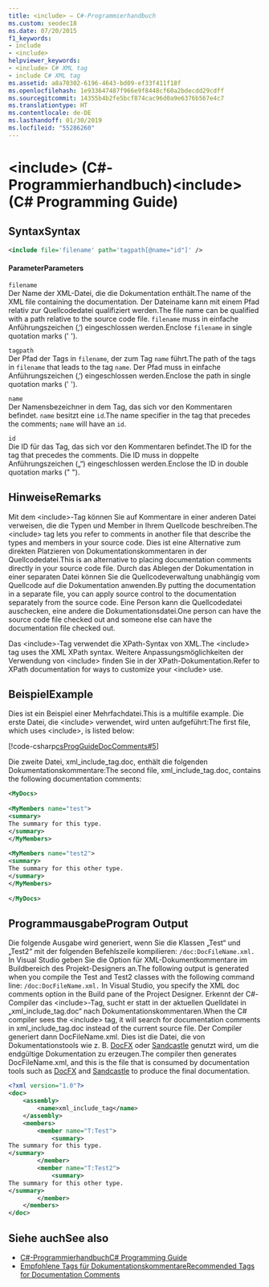 ```yaml
---
title: <include> – C#-Programmierhandbuch
ms.custom: seodec18
ms.date: 07/20/2015
f1_keywords:
- include
- <include>
helpviewer_keywords:
- <include> C# XML tag
- include C# XML tag
ms.assetid: a8a70302-6196-4643-bd09-ef33f411f18f
ms.openlocfilehash: 1e933647487f966e9f8448cf60a2bdecdd29cdff
ms.sourcegitcommit: 14355b4b2fe5bcf874cac96d0a9e6376b567e4c7
ms.translationtype: HT
ms.contentlocale: de-DE
ms.lasthandoff: 01/30/2019
ms.locfileid: "55286260"
---
```

# <a name="include-c-programming-guide"></a><span data-ttu-id="87af6-102">\<include> (C#-Programmierhandbuch)</span><span class="sxs-lookup"><span data-stu-id="87af6-102">\<include> (C# Programming Guide)</span></span>
## <a name="syntax"></a><span data-ttu-id="87af6-103">Syntax</span><span class="sxs-lookup"><span data-stu-id="87af6-103">Syntax</span></span>  
  
```xml  
<include file='filename' path='tagpath[@name="id"]' />  
```  
  
#### <a name="parameters"></a><span data-ttu-id="87af6-104">Parameter</span><span class="sxs-lookup"><span data-stu-id="87af6-104">Parameters</span></span>  
 `filename`  
 <span data-ttu-id="87af6-105">Der Name der XML-Datei, die die Dokumentation enthält.</span><span class="sxs-lookup"><span data-stu-id="87af6-105">The name of the XML file containing the documentation.</span></span> <span data-ttu-id="87af6-106">Der Dateiname kann mit einem Pfad relativ zur Quellcodedatei qualifiziert werden.</span><span class="sxs-lookup"><span data-stu-id="87af6-106">The file name can be qualified with a path relative to the source code file.</span></span> <span data-ttu-id="87af6-107">`filename` muss in einfache Anführungszeichen (‚‘) eingeschlossen werden.</span><span class="sxs-lookup"><span data-stu-id="87af6-107">Enclose `filename` in single quotation marks (' ').</span></span>  
  
 `tagpath`  
 <span data-ttu-id="87af6-108">Der Pfad der Tags in `filename`, der zum Tag `name` führt.</span><span class="sxs-lookup"><span data-stu-id="87af6-108">The path of the tags in `filename` that leads to the tag `name`.</span></span> <span data-ttu-id="87af6-109">Der Pfad muss in einfache Anführungszeichen (‚‘) eingeschlossen werden.</span><span class="sxs-lookup"><span data-stu-id="87af6-109">Enclose the path in single quotation marks (' ').</span></span>  
  
 `name`  
 <span data-ttu-id="87af6-110">Der Namensbezeichner in dem Tag, das sich vor den Kommentaren befindet. `name` besitzt eine `id`.</span><span class="sxs-lookup"><span data-stu-id="87af6-110">The name specifier in the tag that precedes the comments; `name` will have an `id`.</span></span>  
  
 `id`  
 <span data-ttu-id="87af6-111">Die ID für das Tag, das sich vor den Kommentaren befindet.</span><span class="sxs-lookup"><span data-stu-id="87af6-111">The ID for the tag that precedes the comments.</span></span> <span data-ttu-id="87af6-112">Die ID muss in doppelte Anführungszeichen („“) eingeschlossen werden.</span><span class="sxs-lookup"><span data-stu-id="87af6-112">Enclose the ID in double quotation marks (" ").</span></span>  
  
## <a name="remarks"></a><span data-ttu-id="87af6-113">Hinweise</span><span class="sxs-lookup"><span data-stu-id="87af6-113">Remarks</span></span>  
 <span data-ttu-id="87af6-114">Mit dem \<include>-Tag können Sie auf Kommentare in einer anderen Datei verweisen, die die Typen und Member in Ihrem Quellcode beschreiben.</span><span class="sxs-lookup"><span data-stu-id="87af6-114">The \<include> tag lets you refer to comments in another file that describe the types and members in your source code.</span></span> <span data-ttu-id="87af6-115">Dies ist eine Alternative zum direkten Platzieren von Dokumentationskommentaren in der Quellcodedatei.</span><span class="sxs-lookup"><span data-stu-id="87af6-115">This is an alternative to placing documentation comments directly in your source code file.</span></span> <span data-ttu-id="87af6-116">Durch das Ablegen der Dokumentation in einer separaten Datei können Sie die Quellcodeverwaltung unabhängig vom Quellcode auf die Dokumentation anwenden.</span><span class="sxs-lookup"><span data-stu-id="87af6-116">By putting the documentation in a separate file, you can apply source control to the documentation separately from the source code.</span></span> <span data-ttu-id="87af6-117">Eine Person kann die Quellcodedatei auschecken, eine andere die Dokumentationsdatei.</span><span class="sxs-lookup"><span data-stu-id="87af6-117">One person can have the source code file checked out and someone else can have the documentation file checked out.</span></span>  
  
 <span data-ttu-id="87af6-118">Das \<include>-Tag verwendet die XPath-Syntax von XML.</span><span class="sxs-lookup"><span data-stu-id="87af6-118">The \<include> tag uses the XML XPath syntax.</span></span> <span data-ttu-id="87af6-119">Weitere Anpassungsmöglichkeiten der Verwendung von \<include> finden Sie in der XPath-Dokumentation.</span><span class="sxs-lookup"><span data-stu-id="87af6-119">Refer to XPath documentation for ways to customize your \<include> use.</span></span>  
  
## <a name="example"></a><span data-ttu-id="87af6-120">Beispiel</span><span class="sxs-lookup"><span data-stu-id="87af6-120">Example</span></span>  
 <span data-ttu-id="87af6-121">Dies ist ein Beispiel einer Mehrfachdatei.</span><span class="sxs-lookup"><span data-stu-id="87af6-121">This is a multifile example.</span></span> <span data-ttu-id="87af6-122">Die erste Datei, die \<include> verwendet, wird unten aufgeführt:</span><span class="sxs-lookup"><span data-stu-id="87af6-122">The first file, which uses \<include>, is listed below:</span></span>  
  
 [!code-csharp[csProgGuideDocComments#5](../../../csharp/programming-guide/xmldoc/codesnippet/CSharp/include_1.cs)]  
  
 <span data-ttu-id="87af6-123">Die zweite Datei, xml_include_tag.doc, enthält die folgenden Dokumentationskommentare:</span><span class="sxs-lookup"><span data-stu-id="87af6-123">The second file, xml_include_tag.doc, contains the following documentation comments:</span></span>  
  
```xml  
<MyDocs>  
  
<MyMembers name="test">  
<summary>  
The summary for this type.  
</summary>  
</MyMembers>  
  
<MyMembers name="test2">  
<summary>  
The summary for this other type.  
</summary>  
</MyMembers>  
  
</MyDocs>  
```  
  
## <a name="program-output"></a><span data-ttu-id="87af6-124">Programmausgabe</span><span class="sxs-lookup"><span data-stu-id="87af6-124">Program Output</span></span>  
 <span data-ttu-id="87af6-125">Die folgende Ausgabe wird generiert, wenn Sie die Klassen „Test“ und „Test2“ mit der folgenden Befehlszeile kompilieren: `/doc:DocFileName.xml.` In Visual Studio geben Sie die Option für XML-Dokumentkommentare im Buildbereich des Projekt-Designers an.</span><span class="sxs-lookup"><span data-stu-id="87af6-125">The following output is generated when you compile the Test and Test2 classes with the following command line: `/doc:DocFileName.xml.` In Visual Studio, you specify the XML doc comments option in the Build pane of the Project Designer.</span></span> <span data-ttu-id="87af6-126">Erkennt der C#-Compiler das \<include>-Tag, sucht er statt in der aktuellen Quelldatei in „xml_include_tag.doc“ nach Dokumentationskommentaren.</span><span class="sxs-lookup"><span data-stu-id="87af6-126">When the C# compiler sees the \<include> tag, it will search for documentation comments in xml_include_tag.doc instead of the current source file.</span></span> <span data-ttu-id="87af6-127">Der Compiler generiert dann DocFileName.xml. Dies ist die Datei, die von Dokumentationstools wie z. B. [DocFX](https://dotnet.github.io/docfx/) oder [Sandcastle](https://github.com/EWSoftware/SHFB) genutzt wird, um die endgültige Dokumentation zu erzeugen.</span><span class="sxs-lookup"><span data-stu-id="87af6-127">The compiler then generates DocFileName.xml, and this is the file that is consumed by documentation tools such as [DocFX](https://dotnet.github.io/docfx/) and [Sandcastle](https://github.com/EWSoftware/SHFB) to produce the final documentation.</span></span>  
  
```xml  
<?xml version="1.0"?>   
<doc>   
    <assembly>   
        <name>xml_include_tag</name>   
    </assembly>   
    <members>   
        <member name="T:Test">   
            <summary>   
The summary for this type.   
</summary>   
        </member>   
        <member name="T:Test2">   
            <summary>   
The summary for this other type.   
</summary>   
        </member>   
    </members>   
</doc>   
```  
  
## <a name="see-also"></a><span data-ttu-id="87af6-128">Siehe auch</span><span class="sxs-lookup"><span data-stu-id="87af6-128">See also</span></span>

- [<span data-ttu-id="87af6-129">C#-Programmierhandbuch</span><span class="sxs-lookup"><span data-stu-id="87af6-129">C# Programming Guide</span></span>](../../../csharp/programming-guide/index.md)
- [<span data-ttu-id="87af6-130">Empfohlene Tags für Dokumentationskommentare</span><span class="sxs-lookup"><span data-stu-id="87af6-130">Recommended Tags for Documentation Comments</span></span>](../../../csharp/programming-guide/xmldoc/recommended-tags-for-documentation-comments.md)
